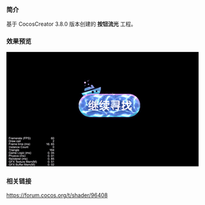 ### 简介
基于 CocosCreator 3.8.0 版本创建的 **按钮流光** 工程。

### 效果预览
![image](../../../gif/202202/2022022431.gif)

### 相关链接
https://forum.cocos.org/t/shader/96408